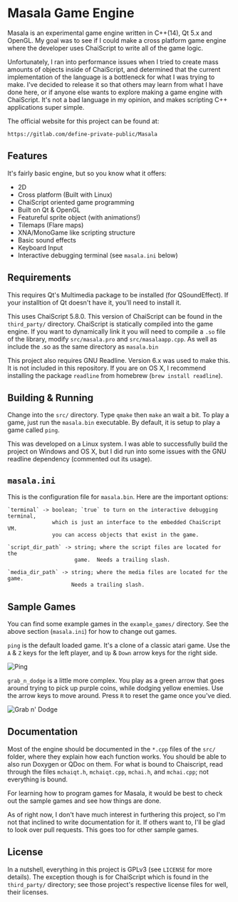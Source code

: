 Masala Game Engine
==================
Masala is an experimental game engine written in C++(14), Qt 5.x and OpenGL.  My
goal was to see if I could make a cross platform game engine where the developer
uses ChaiScript to write all of the game logic.

Unfortunately, I ran into performance issues when I tried to create mass amounts
of objects inside of ChaiScript, and determined that the current implementation
of the language is a bottleneck for what I was trying to make.  I've decided to
release it so that others may learn from what I have done here, or if anyone
else wants to explore making a game engine with ChaiScript.  It's not a bad
language in my opinion, and makes scripting C++ applications super simple.

The official website for this project can be found at:

    https://gitlab.com/define-private-public/Masala


Features
--------
It's fairly basic engine, but so you know what it offers:
 * 2D
 * Cross platform (Built with Linux)
 * ChaiScript oriented game programming
 * Built on Qt & OpenGL
 * Featureful sprite object (with animations!)
 * Tilemaps (Flare maps)
 * XNA/MonoGame like scripting structure
 * Basic sound effects
 * Keyboard Input
 * Interactive debugging terminal (see `masala.ini` below)


Requirements
------------
This requires Qt's Multimedia package to be installed (for QSoundEffect).  If
your installtion of Qt doesn't have it, you'll need to install it.

This uses ChaiScript 5.8.0.  This version of ChaiScript can be found in the
`third_party/` directory.  ChaiScript is statically compiled into the game
engine.  If you want to dynamically link it you will need to compile a `.so`
file of the library, modify `src/masala.pro` and `src/masalaapp.cpp`.  As well
as include the .so as the same directory as `masala.bin`

This project also requires GNU Readline.  Version 6.x was used to make this.
It is not included in this repository.  If you are on OS X, I recommend
installing the package `readline` from homebrew (`brew install readline`).


Building & Running
------------------
Change into the `src/` directory.  Type `qmake` then `make` an wait a bit.  To
play a game, just run the `masala.bin` executable.   By default, it is setup to
play a game called `ping`.

This was developed on a Linux system.  I was able to successfully build the
project on Windows and OS X, but I did run into some issues with the GNU
readline dependency (commented out its usage).


`masala.ini`
------------
This is the configuration file for `masala.bin`.  Here are the important
options:

    `terminal` -> boolean; `true` to turn on the interactive debugging terminal,
                  which is just an interface to the embedded ChaiScript VM.
                  you can access objects that exist in the game.

    `script_dir_path` -> string; where the script files are located for the
                         game.  Needs a trailing slash.

    `media_dir_path` -> string; where the media files are located for the game.
                        Needs a trailing slash.


Sample Games
------------
You can find some example games in the `example_games/` directory.  See the
above section (`masala.ini`) for how to change out games.

`ping` is the default loaded game.  It's a clone of a classic atari game.  Use
the `A` & `Z` keys for the left player, and `Up` & `Down` arrow keys for the
right side.

![Ping](https://gitlab.com/define-private-public/Masala/uploads/fc5e710bf9a587616160f8b94c55ff69/ping_screenshot.png)

`grab_n_dodge` is a little more complex.  You play as a green arrow that goes
around trying to pick up purple coins, while dodging yellow enemies.  Use the
arrow keys to move around.  Press `R` to reset the game once you've died.

![Grab n' Dodge](https://gitlab.com/define-private-public/Masala/uploads/9b9576dd38815356396ac4428dc1642a/grab_n_dodge_cut.gif)


Documentation
-------------
Most of the engine should be documented in the `*.cpp` files of the `src/`
folder, where they explain how each function works.  You should be able to also
run Doxygen or QDoc on them.  For what is bound to Chaiscript, read through the
files `mchaiqt.h`, `mchaiqt.cpp`, `mchai.h`, and `mchai.cpp`; not everything is
bound.

For learning how to program games for Masala, it would be best to check out the
sample games and see how things are done.

As of right now, I don't have much interest in furthering this project, so I'm
not that inclined to write documentation for it.  If others want to, I'll be
glad to look over pull requests.  This goes too for other sample games.


License
-------
In a nutshell, everything in this project is GPLv3 (see `LICENSE` for more
details).  The exception though is for ChaiScript which is found in the
`third_party/` directory; see those project's respective license files for well,
their licenses.

